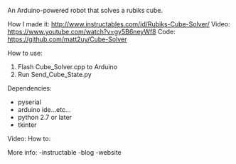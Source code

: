 An Arduino-powered robot that solves a rubiks cube.

How I made it: http://www.instructables.com/id/Rubiks-Cube-Solver/
Video: https://www.youtube.com/watch?v=gy5B6neyWf8
Code: https://github.com/matt2uy/Cube-Solver

How to use:
1. Flash Cube_Solver.cpp to Arduino
2. Run Send_Cube_State.py

Dependencies:
- pyserial
- arduino ide...etc...
- python 2.7 or later
- tkinter

Video:
How to:

More info:
-instructable
-blog
-website
